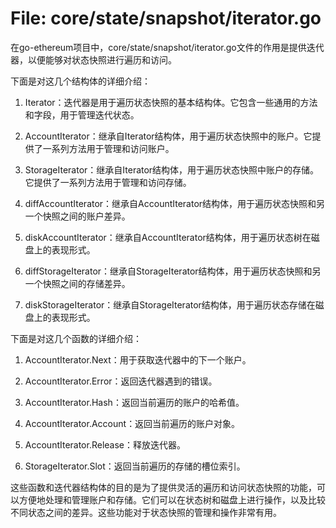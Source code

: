# File: core/state/snapshot/iterator.go

在go-ethereum项目中，core/state/snapshot/iterator.go文件的作用是提供迭代器，以便能够对状态快照进行遍历和访问。

下面是对这几个结构体的详细介绍：

1. Iterator：迭代器是用于遍历状态快照的基本结构体。它包含一些通用的方法和字段，用于管理迭代状态。

2. AccountIterator：继承自Iterator结构体，用于遍历状态快照中的账户。它提供了一系列方法用于管理和访问账户。

3. StorageIterator：继承自Iterator结构体，用于遍历状态快照中账户的存储。它提供了一系列方法用于管理和访问存储。

4. diffAccountIterator：继承自AccountIterator结构体，用于遍历状态快照和另一个快照之间的账户差异。

5. diskAccountIterator：继承自AccountIterator结构体，用于遍历状态树在磁盘上的表现形式。

6. diffStorageIterator：继承自StorageIterator结构体，用于遍历状态快照和另一个快照之间的存储差异。

7. diskStorageIterator：继承自StorageIterator结构体，用于遍历状态存储在磁盘上的表现形式。

下面是对这几个函数的详细介绍：

1. AccountIterator.Next：用于获取迭代器中的下一个账户。

2. AccountIterator.Error：返回迭代器遇到的错误。

3. AccountIterator.Hash：返回当前遍历的账户的哈希值。

4. AccountIterator.Account：返回当前遍历的账户对象。

5. AccountIterator.Release：释放迭代器。

6. StorageIterator.Slot：返回当前遍历的存储的槽位索引。

这些函数和迭代器结构体的目的是为了提供灵活的遍历和访问状态快照的功能，可以方便地处理和管理账户和存储。它们可以在状态树和磁盘上进行操作，以及比较不同状态之间的差异。这些功能对于状态快照的管理和操作非常有用。

